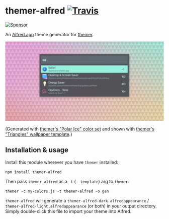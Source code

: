 # themer-alfred [![Travis](https://img.shields.io/travis/mjswensen/themer-alfred.svg)](https://travis-ci.org/mjswensen/themer-alfred)

<a target='_blank' rel='nofollow' href='https://app.codesponsor.io/link/hHKoUkX4tpsdAzjvSfNXFb22/mjswensen/themer-alfred'>
  <img alt='Sponsor' width='888' height='68' src='https://app.codesponsor.io/embed/hHKoUkX4tpsdAzjvSfNXFb22/mjswensen/themer-alfred.svg' />
</a>

An [Alfred.app](https://www.alfredapp.com/) theme generator for [themer](https://github.com/mjswensen/themer).

![themer Alfred preview](/assets/themer-alfred-preview.png)

(Generated with [themer's "Polar Ice" color set](https://github.com/mjswensen/themer-colors-polar-ice) and shown with [themer's "Triangles" wallpaper template](https://github.com/mjswensen/themer-wallpaper-triangles).)

## Installation & usage

Install this module wherever you have `themer` installed:

    npm install themer-alfred

Then pass `themer-alfred` as a `-t` (`--template`) arg to `themer`:

    themer -c my-colors.js -t themer-alfred -o gen

`themer-alfred` will generate a `themer-alfred-dark.alfredappearance` / `themer-alfred-light.alfredappearance` (or both) in your output directory. Simply double-click this file to import your theme into Alfred.
